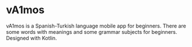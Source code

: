 # vA1mos
vA1mos is a Spanish-Turkish language mobile app for beginners. There are some words with meanings and some grammar subjects for beginners.
Designed with Kotlin.
